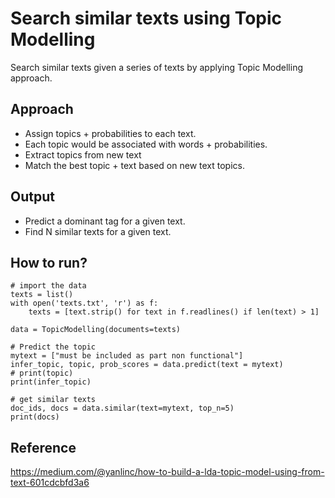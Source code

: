 # Search similar texts using Topic Modelling

Search similar texts given a series of texts by applying Topic Modelling approach.

## Approach

- Assign topics + probabilities to each text.
- Each topic would be associated with words + probabilities.
- Extract topics from new text
- Match the best topic + text based on new text topics.

## Output

- Predict a dominant tag for a given text.
- Find N similar texts for a given text.

## How to run?

    # import the data
    texts = list()
    with open('texts.txt', 'r') as f:
        texts = [text.strip() for text in f.readlines() if len(text) > 1]

    data = TopicModelling(documents=texts)

    # Predict the topic
    mytext = ["must be included as part non functional"]
    infer_topic, topic, prob_scores = data.predict(text = mytext)
    # print(topic)
    print(infer_topic)

    # get similar texts
    doc_ids, docs = data.similar(text=mytext, top_n=5)
    print(docs)

## Reference

<https://medium.com/@yanlinc/how-to-build-a-lda-topic-model-using-from-text-601cdcbfd3a6>
